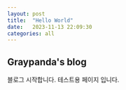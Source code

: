 ```yaml
---
layout: post
title:  "Hello World"
date:   2023-11-13 22:09:30
categories: all
---
```


## Graypanda's blog
블로그 시작합니다. 
테스트용 페이지 입니다. 